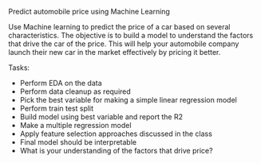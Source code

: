 Predict automobile price using Machine Learning

Use Machine learning to predict the price of a car based on several characteristics. The objective is to build a model to understand the factors that drive the car of the price. This will help your automobile company launch their new car in the market effectively by pricing it better.


Tasks:

- Perform EDA on the data
- Perform data cleanup as required
- Pick the best variable for making a simple linear regression model
- Perform train test split
- Build model using best variable and report the R2
- Make a multiple regression model
- Apply feature selection approaches discussed in the class
- Final model should be interpretable
- What is your understanding of the factors that drive price?
